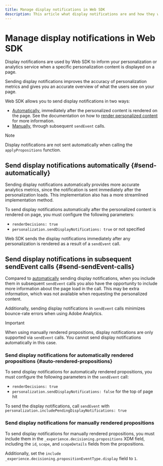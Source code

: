 ```yaml
---
title: Manage display notifications in Web SDK
description: This article what display notifications are and how they work in Web SDK.
---
```


# Manage display notifications in Web SDK

Display notifications are used by Web SDK to inform your personalization or analytics service when a specific personalization content is displayed on a page.

Sending display notifications improves the accuracy of personalization metrics and gives you an accurate overview of what the users see on your page.

Web SDK allows you to send display notifications in two ways:

* [Automatically](#send-automatically), immediately after the personalized content is rendered on the page. See the documentation on how to [render personalized content](rendering-personalization-content.md) for more information.
* [Manually](#send-sendEvent-calls), through subsequent `sendEvent` calls.

>[!NOTE]
>
>Display notifications are not sent automatically when calling the `applyPropositions` function.

## Send display notifications automatically {#send-automatically}

Sending display notifications automatically provides more accurate analytics metrics, since the notification is sent immediately after the personalization loads. This implementation also has a more streamlined implementation method.

To send display notifications automatically after the personalized content is rendered on page, you must configure the following parameters:

* `renderDecisions: true`
* `personalization.sendDisplayNotifications: true` or not specified

Web SDK sends the display notifications immediately after any personalization is rendered as a result of a `sendEvent` call.

## Send display notifications in subsequent sendEvent calls {#send-sendEvent-calls}

Compared to [automatically](#send-automatically) sending display notifications, when you include them in subsequent `sendEvent` calls you also have the opportunity to include more information about the page load in the call. This may be extra information, which was not available when requesting the personalized content.

Additionally, sending display notifications in `sendEvent` calls minimizes bounce-rate errors when using Adobe Analytics.

>[!IMPORTANT]
>
>When using manually rendered propositions, display notifications are only supported via `sendEvent` calls. You cannot send display notifications automatically in this case.

### Send display notifications for automatically rendered propositions {#auto-rendered-propositions}

To send display notifications for automatically rendered propositions, you must configure the following parameters in the `sendEvent` call:

* `renderDecisions: true`
* `personalization.sendDisplayNotifications: false` for the top of page hit

To send the display notifications, call `sendEvent` with `personalization.includePendingDisplayNotifications: true`

### Send display notifications for manually rendered propositions

To send display notifications for manually rendered propositions, you must include them in the `_experience.decisioning.propositions` XDM field, including the `id`, `scope`, and `scopeDetails` fields from the propositions.

Additionally, set the `include _experience.decisioning.propositionEventType.display` field to `1`.